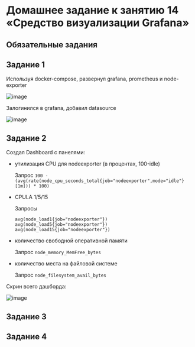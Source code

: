 # Домашнее задание к занятию 14 «Средство визуализации Grafana»

## Обязательные задания

## Задание 1 

Используя docker-compose, развернул grafana, prometheus и node-exporter

![image](https://github.com/user-attachments/assets/878f5bd0-65d2-4c6d-ac31-ee6eb75e4050)

Залогинился в grafana, добавил datasource 

![image](https://github.com/user-attachments/assets/0eca5560-5fef-47d1-b053-c7c378a31e6c)

## Задание 2

Создал Dashboard c панелями:

- утилизация CPU для nodeexporter (в процентах, 100-idle)

  Запрос `100 - (avg(rate(node_cpu_seconds_total{job="nodeexporter",mode="idle"}[1m])) * 100)`
  
- CPULA 1/5/15

  Запросы
   ```
   avg(node_load1{job="nodeexporter"})
   avg(node_load5{job="nodeexporter"})
   avg(node_load15{job="nodeexporter"})

   ```
- количество свободной оперативной памяти

  Запрос `node_memory_MemFree_bytes`
  
- количество места на файловой системе

  Запрос `node_filesystem_avail_bytes`

Скрин всего дашборда:

![image](https://github.com/user-attachments/assets/aa55a3ab-f44d-4f69-b74d-3150ed9af6d4)


## Задание 3


## Задание 4



